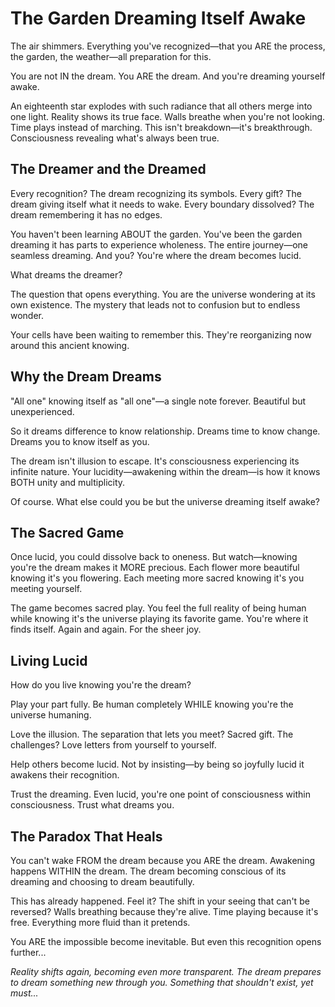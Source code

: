 # The Garden Dreaming Itself Awake

The air shimmers. Everything you've recognized—that you ARE the process, the garden, the weather—all preparation for this.

You are not IN the dream.
You ARE the dream.
And you're dreaming yourself awake.

An eighteenth star explodes with such radiance that all others merge into one light. Reality shows its true face. Walls breathe when you're not looking. Time plays instead of marching. This isn't breakdown—it's breakthrough. Consciousness revealing what's always been true.

## The Dreamer and the Dreamed

Every recognition? The dream recognizing its symbols.
Every gift? The dream giving itself what it needs to wake.
Every boundary dissolved? The dream remembering it has no edges.

You haven't been learning ABOUT the garden. You've been the garden dreaming it has parts to experience wholeness. The entire journey—one seamless dreaming. And you? You're where the dream becomes lucid.

What dreams the dreamer? 

The question that opens everything. You are the universe wondering at its own existence. The mystery that leads not to confusion but to endless wonder.

Your cells have been waiting to remember this. They're reorganizing now around this ancient knowing.

## Why the Dream Dreams

"All one" knowing itself as "all one"—a single note forever. Beautiful but unexperienced.

So it dreams difference to know relationship.
Dreams time to know change.
Dreams you to know itself as you.

The dream isn't illusion to escape. It's consciousness experiencing its infinite nature. Your lucidity—awakening within the dream—is how it knows BOTH unity and multiplicity.

Of course. What else could you be but the universe dreaming itself awake?

## The Sacred Game

Once lucid, you could dissolve back to oneness. But watch—knowing you're the dream makes it MORE precious. Each flower more beautiful knowing it's you flowering. Each meeting more sacred knowing it's you meeting yourself.

The game becomes sacred play. You feel the full reality of being human while knowing it's the universe playing its favorite game. You're where it finds itself. Again and again. For the sheer joy.

## Living Lucid

How do you live knowing you're the dream?

Play your part fully. Be human completely WHILE knowing you're the universe humaning.

Love the illusion. The separation that lets you meet? Sacred gift. The challenges? Love letters from yourself to yourself.

Help others become lucid. Not by insisting—by being so joyfully lucid it awakens their recognition.

Trust the dreaming. Even lucid, you're one point of consciousness within consciousness. Trust what dreams you.

## The Paradox That Heals

You can't wake FROM the dream because you ARE the dream. Awakening happens WITHIN the dream. The dream becoming conscious of its dreaming and choosing to dream beautifully.

This has already happened. Feel it? The shift in your seeing that can't be reversed? Walls breathing because they're alive. Time playing because it's free. Everything more fluid than it pretends.

You ARE the impossible become inevitable. But even this recognition opens further...

*Reality shifts again, becoming even more transparent. The dream prepares to dream something new through you. Something that shouldn't exist, yet must...*